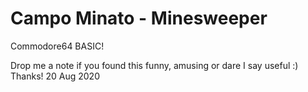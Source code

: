 # Campo Minato - Minesweeper
Commodore64 BASIC!

Drop me a note if you found this funny, amusing or dare I say useful :)
Thanks!
20 Aug 2020
